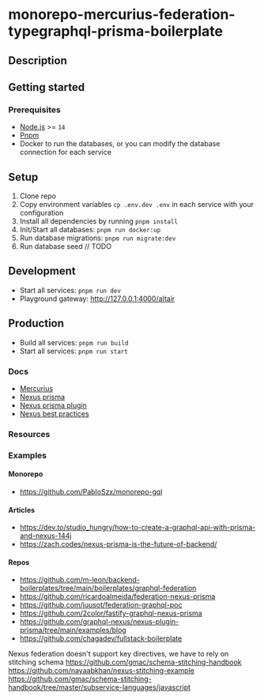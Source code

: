 # monorepo-mercurius-federation-typegraphql-prisma-boilerplate

## Description

## Getting started

### Prerequisites
- [Node.js](https://nodejs.org/en/) >= `14`
- [Pnpm](https://pnpm.io/)
- Docker to run the databases, or you can modify the database connection for each service

## Setup

1. Clone repo
2. Copy environment variables `cp .env.dev .env` in each service with your configuration
3. Install all dependencies by running `pnpm install`
4. Init/Start all databases: `pnpm run docker:up`
5. Run database migrations: `pnpm run migrate:dev`
6. Run database seed // TODO

## Development

- Start all services: `pnpm run dev`
- Playground gateway: http://127.0.0.1:4000/altair

## Production

- Build all services: `pnpm run build`
- Start all services: `pnpm run start`

### Docs
- [Mercurius](https://mercurius.dev/)
- [Nexus prisma](https://github.com/prisma/nexus-prisma)
- [Nexus prisma plugin](https://nexusjs.org/docs/plugins/prisma/overview)
- [Nexus best practices](https://nexusjs.org/docs/guides/best-practices)

### Resources

### Examples

#### Monorepo
- https://github.com/PabloSzx/monorepo-gql

#### Articles
- https://dev.to/studio_hungry/how-to-create-a-graphql-api-with-prisma-and-nexus-144j
- https://zach.codes/nexus-prisma-is-the-future-of-backend/

#### Repos
- https://github.com/m-leon/backend-boilerplates/tree/main/boilerplates/graphql-federation
- https://github.com/ricardoalmeida/federation-nexus-prisma
- https://github.com/juusot/federation-graphql-poc
- https://github.com/2color/fastify-graphql-nexus-prisma
- https://github.com/graphql-nexus/nexus-plugin-prisma/tree/main/examples/blog
- https://github.com/chagadev/fullstack-boilerplate

Nexus federation doesn't support key directives, we have to rely on stitching schema
https://github.com/gmac/schema-stitching-handbook
https://github.com/nayaabkhan/nexus-stitching-example
https://github.com/gmac/schema-stitching-handbook/tree/master/subservice-languages/javascript
